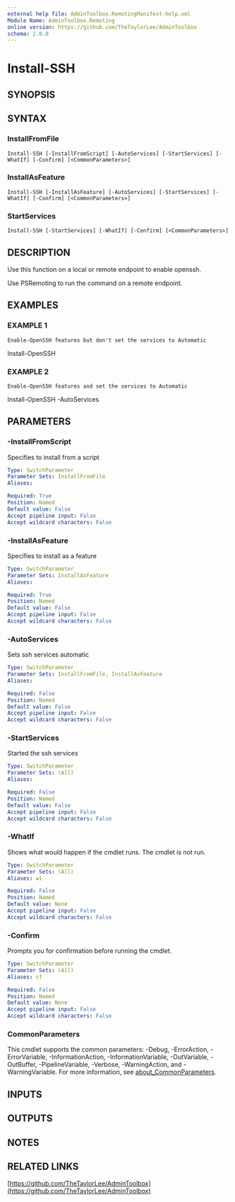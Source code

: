 ```yaml
---
external help file: AdminToolbox.RemotingManifest-help.xml
Module Name: AdminToolbox.Remoting
online version: https://github.com/TheTaylorLee/AdminToolbox
schema: 2.0.0
---
```


# Install-SSH

## SYNOPSIS

## SYNTAX

### InstallFromFile
```
Install-SSH [-InstallFromScript] [-AutoServices] [-StartServices] [-WhatIf] [-Confirm] [<CommonParameters>]
```

### InstallAsFeature
```
Install-SSH [-InstallAsFeature] [-AutoServices] [-StartServices] [-WhatIf] [-Confirm] [<CommonParameters>]
```

### StartServices
```
Install-SSH [-StartServices] [-WhatIf] [-Confirm] [<CommonParameters>]
```

## DESCRIPTION
Use this function on a local or remote endpoint to enable openssh.

Use PSRemoting to run the command on a remote endpoint.

## EXAMPLES

### EXAMPLE 1
```
Enable-OpenSSH features but don't set the services to Automatic
```

Install-OpenSSH

### EXAMPLE 2
```
Enable-OpenSSH features and set the services to Automatic
```

Install-OpenSSH -AutoServices

## PARAMETERS

### -InstallFromScript
Specifies to install from a script

```yaml
Type: SwitchParameter
Parameter Sets: InstallFromFile
Aliases:

Required: True
Position: Named
Default value: False
Accept pipeline input: False
Accept wildcard characters: False
```

### -InstallAsFeature
Specifies to install as a feature

```yaml
Type: SwitchParameter
Parameter Sets: InstallAsFeature
Aliases:

Required: True
Position: Named
Default value: False
Accept pipeline input: False
Accept wildcard characters: False
```

### -AutoServices
Sets ssh services automatic

```yaml
Type: SwitchParameter
Parameter Sets: InstallFromFile, InstallAsFeature
Aliases:

Required: False
Position: Named
Default value: False
Accept pipeline input: False
Accept wildcard characters: False
```

### -StartServices
Started the ssh services

```yaml
Type: SwitchParameter
Parameter Sets: (All)
Aliases:

Required: False
Position: Named
Default value: False
Accept pipeline input: False
Accept wildcard characters: False
```

### -WhatIf
Shows what would happen if the cmdlet runs.
The cmdlet is not run.

```yaml
Type: SwitchParameter
Parameter Sets: (All)
Aliases: wi

Required: False
Position: Named
Default value: None
Accept pipeline input: False
Accept wildcard characters: False
```

### -Confirm
Prompts you for confirmation before running the cmdlet.

```yaml
Type: SwitchParameter
Parameter Sets: (All)
Aliases: cf

Required: False
Position: Named
Default value: None
Accept pipeline input: False
Accept wildcard characters: False
```

### CommonParameters
This cmdlet supports the common parameters: -Debug, -ErrorAction, -ErrorVariable, -InformationAction, -InformationVariable, -OutVariable, -OutBuffer, -PipelineVariable, -Verbose, -WarningAction, and -WarningVariable. For more information, see [about_CommonParameters](http://go.microsoft.com/fwlink/?LinkID=113216).

## INPUTS

## OUTPUTS

## NOTES

## RELATED LINKS

[https://github.com/TheTaylorLee/AdminToolbox](https://github.com/TheTaylorLee/AdminToolbox)

